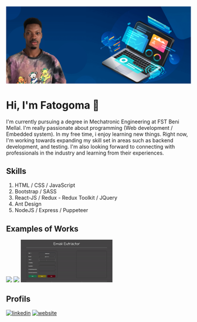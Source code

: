 ![Fatogoma](https://github.com/OuattaraFatogoma/OuattaraFatogoma/blob/main/welcome-bannerr.png)
# Hi, I'm Fatogoma 👋
I'm currently pursuing a degree in Mechatronic Engineering at FST Beni Mellal. I'm really passionate about programming (Web development / Embedded system).
In my free time, i enjoy learning new things. Right now, I'm working towards expanding 
my skill set in areas such as backend development, and testing. 
I'm also looking forward to connecting with professionals in the industry and learning from their experiences.


## Skills
1. HTML / CSS / JavaScript
1. Bootstrap / SASS
1. React-JS / Redux - Redux Toolkit / JQuery
1.  Ant Design
1. NodeJS / Express / Puppeteer 


## Examples of Works 
[<img src="https://github.com/OuattaraFatogoma/OuattaraFatogoma/blob/main/recipe-app.gif" width="250"/>](https://fat-recipe-app.onrender.com)
[<img src="[https://github.com/OuattaraFatogoma/OuattaraFatogoma/blob/main/recipe-app.gif]" width="250"/>](https://shop-yiyi.onrender.com) 
[<img src="https://github.com/OuattaraFatogoma/OuattaraFatogoma/blob/main/web-scraper.gif" width="250"/>](https://github.com/OuattaraFatogoma/Email-extractor)


## Profils 
[<img src='https://cdn.jsdelivr.net/npm/simple-icons@3.0.1/icons/linkedin.svg' alt='linkedin' height='40'>](https://www.linkedin.com/in/fatogoma/)  [<img src='https://cdn.jsdelivr.net/npm/simple-icons@3.0.1/icons/icloud.svg' alt='website' height='40'>](https://fatogoma.onrender.com/)  

